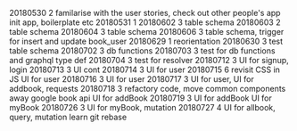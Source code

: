 20180530  2
familarise with the user stories, check out other people's app
init app, boilerplate etc
20180531  1
20180602  3
table schema
20180603  2
table schema
20180604  3
table schema
20180606  3
table schema, trigger for insert and update book_user
20180629  1
reorientation
20180630  3
test table schema
20180702  3
db functions
20180703  3
test for db functions and graphql type def
20180704  3
test for resolver
20180712  3
UI for signup, login
20180713  3
UI cont
20180714  3
UI for user
20180715  6
revisit CSS in JS
UI for user
20180716  3
UI for user
20180717  3
UI for user, UI for addbook, requests
20180718  3
refactory code, move common components away
google book api
UI for addBook
20180719  3
UI for addBook
UI for myBook
20180726  3
UI for myBook, mutation
20180727  4
UI for allbook, query, mutation
learn git rebase